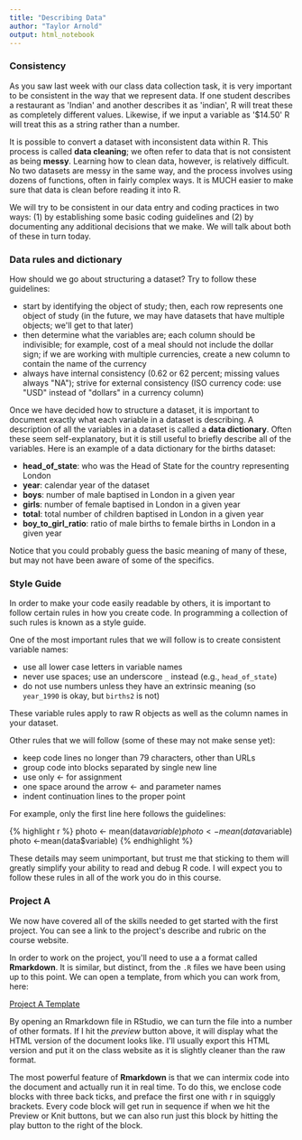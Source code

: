 ```yaml
---
title: "Describing Data"
author: "Taylor Arnold"
output: html_notebook
---
```






### Consistency

As you saw last week with our class data collection task, it is very important
to be consistent in the way that we represent data. If one student describes
a restaurant as 'Indian' and another describes it as 'indian', R will treat
these as completely different values. Likewise, if we input a variable as
'$14.50' R will treat this as a string rather than a number.

It is possible to convert a dataset with inconsistent data within R. This
process is called **data cleaning**; we often refer to data that is not
consistent as being **messy**. Learning how to clean data, however, is
relatively difficult. No two datasets are messy in the same way, and the
process involves using dozens of functions, often in fairly complex ways. It
is MUCH easier to make sure that data is clean before reading it into R.

We will try to be consistent in our data entry and coding practices in two
ways: (1) by establishing some basic coding guidelines and (2) by documenting
any additional decisions that we make. We will talk about both of these in
turn today.

### Data rules and dictionary

How should we go about structuring a dataset? Try to follow these guidelines:

- start by identifying the object of study; then, each row represents one
object of study (in the future, we may have datasets that have multiple
objects; we'll get to that later)
- then determine what the variables are; each column should be indivisible;
for example, cost of a meal should not include the dollar sign; if we are
working with multiple currencies, create a new column to contain the name of
the currency
- always have internal consistency (0.62 or 62 percent; missing values always
"NA"); strive for external consistency (ISO currency code: use "USD" instead
of "dollars" in a currency column)

Once we have decided how to structure a dataset, it is
important to document exactly what each
variable in a dataset is describing. A description of all the
variables in a dataset is called a **data dictionary**. Often
these seem self-explanatory, but it is still useful to briefly
describe all of the variables. Here is an example of a data
dictionary for the births dataset:

- **head_of_state**: who was the Head of State for the country
representing London
- **year**: calendar year of the dataset
- **boys**: number of male baptised in London in a given year
- **girls**: number of female baptised in London in a given year
- **total**: total number of children baptised in London in a given year
- **boy_to_girl_ratio**: ratio of male births to female births
in London in a given year

Notice that you could probably guess the basic meaning of many of these,
but may not have been aware of some of the specifics.

### Style Guide

In order to make your code easily readable by others, it is
important to follow certain rules in how you create code. In
programming a collection of such rules is known as a style
guide.

One of the most important rules that we will follow is to
create consistent variable names:

- use all lower case letters in variable names
- never use spaces; use an underscore `_` instead (e.g., `head_of_state`)
- do not use numbers unless they have an extrinsic meaning (so `year_1990`
is okay, but `births2` is not)

These variable rules apply to raw R objects as well as the column names in
your dataset.

Other rules that we will follow (some of these may not make sense
yet):

- keep code lines no longer than 79 characters, other than URLs
- group code into blocks separated by single new line
- use only <- for assignment
- one space around the arrow <- and parameter names
- indent continuation lines to the proper point

For example, only the first line here follows the guidelines:


{% highlight r %}
photo <- mean(data$variable)
photo<- mean(data$variable)
photo <-mean(data$variable)
{% endhighlight %}

These details may seem unimportant, but trust me that sticking to
them will greatly simplify your ability to read and debug R code.
I will expect you to follow these rules in all of the work you
do in this course.

### Project A

We now have covered all of the skills needed to get started with the first
project. You can see a link to the project's describe and rubric on the course
website.

In order to work on the project, you'll need to use a a format called
**Rmarkdown**. It is similar, but distinct, from the `.R` files we
have been using up to this point. We can open a template, from which you can
work from, here:

[Project A Template](https://raw.githubusercontent.com/statsmaths/stat209/master/projects/project-a.Rmd)

By opening an Rmarkdown file in RStudio, we can turn the file
into a number of other formats. If I hit the *preview* button above, it will
display what the HTML version of the document looks like. I'll usually
export this HTML version and put it on the class website
as it is slightly cleaner than the raw format.

The most powerful feature of **Rmarkdown** is that we can
intermix code into the document and actually run it in real
time. To do this, we enclose code blocks with three back ticks,
and preface the first one with r in squiggly brackets. Every
code block will get run in sequence if when we hit the Preview
or Knit buttons, but we can also run just this block by hitting
the play button to the right of the block.



